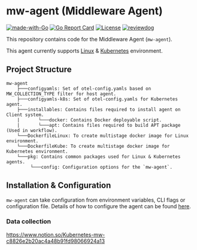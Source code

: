 # mw-agent (Middleware Agent)
[![made-with-Go](https://img.shields.io/badge/Made%20with-Go-1f425f.svg)](https://go.dev/)
[![Go Report Card](https://goreportcard.com/badge/github.com/middleware-labs/mw-agent)](https://goreportcard.com/report/github.com/middleware-labs/mw-agent)
[![License](https://img.shields.io/badge/License-Apache_2.0-blue.svg)](https://opensource.org/licenses/Apache-2.0)
[![reviewdog](https://github.com/middleware-labs/mw-agent/actions/workflows/reviewdog.yml/badge.svg)](https://github.com/middleware-labs/mw-agent/actions/workflows/reviewdog.yml)

This repository contains code for the Middleware Agent (`mw-agent`). 

This agent currently supports [Linux](cmd/host-agent/)  & [Kubernetes](cmd/kube-agent/) environment.

## Project Structure
```text
mw-agent
    ├───configyamls: Set of otel-config.yamls based on MW_COLLECTION_TYPE filter for host agent.
    ├───configyamls-k8s: Set of otel-config.yamls for Kubernetes agent.
    ├───installables: Contains files required to install agent on Client system.
    |       └───docker: Contains Docker deployable script.
    |       └───apt: Contains files required to build APT package (Used in workflow).
    └───DockerfileLinux: To create multistage docker image for Linux environment.
    └───DockerfileKube: To create multistage docker image for Kubernetes environment.
    └───pkg: Contains common packages used for Linux & Kubernetes agents.
         └───config: Configuration options for the `mw-agent`.
```

## Installation & Configuration

`mw-agent` can take configuration from environment variables, CLI flags or configuration file. Details of how to configure the agent can be found [here](docs).


### Data collection
https://www.notion.so/Kubernetes-mw-c8826e2b20ac4a48b91fd98066924a13
